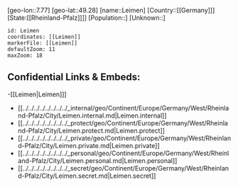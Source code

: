 ﻿---
location: [49.28,7.77]
mapzoom: [7,12] 
mapmarker: city 
type: City
tags:
- geo/City


SpocWebEntityId: 31921
isDeleted: false
confidential: public

---
[geo-lon::7.77]
[geo-lat::49.28]
[name::Leimen]
[Country::[[Germany]]]
[State:[[Rheinland-Pfalz]]]]
[Population::]
[Unknown::]


```leaflet
id: Leimen
coordinates: [[Leimen]]
markerFile: [[Leimen]]
defaultZoom: 11 
maxZoom: 18
```


## Confidential Links & Embeds: 
-[[Leimen|Leimen]]] 
- [[../../../../../../../../_internal/geo/Continent/Europe/Germany/West/Rheinland-Pfalz/City/Leimen.internal.md|Leimen.internal]] 
- [[../../../../../../../../_protect/geo/Continent/Europe/Germany/West/Rheinland-Pfalz/City/Leimen.protect.md|Leimen.protect]] 
- [[../../../../../../../../_private/geo/Continent/Europe/Germany/West/Rheinland-Pfalz/City/Leimen.private.md|Leimen.private]] 
- [[../../../../../../../../_personal/geo/Continent/Europe/Germany/West/Rheinland-Pfalz/City/Leimen.personal.md|Leimen.personal]] 
- [[../../../../../../../../_secret/geo/Continent/Europe/Germany/West/Rheinland-Pfalz/City/Leimen.secret.md|Leimen.secret]] 
